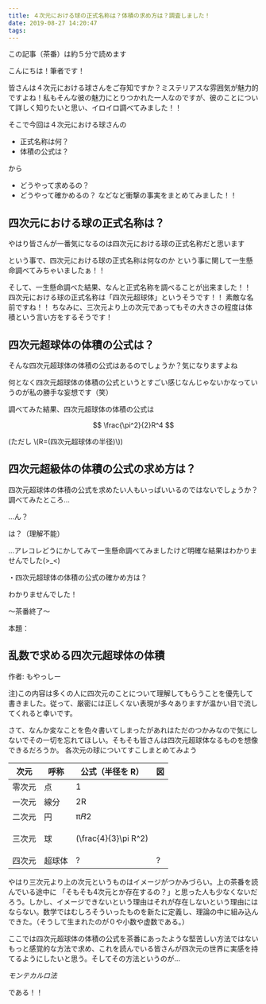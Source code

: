 ```yaml
---
title: ４次元における球の正式名称は？体積の求め方は？調査しました！
date: 2019-08-27 14:20:47
tags:
---
```


この記事（茶番）は約５分で読めます

こんにちは！筆者です！

皆さんは４次元における球さんをご存知ですか？ミステリアスな雰囲気が魅力的ですよね！私もそんな彼の魅力にとりつかれた一人なのですが、彼のことについて詳しく知りたいと思い、イロイロ調べてみました！！

そこで今回は４次元における球さんの

- 正式名称は何？
- 体積の公式は？

から

- どうやって求めるの？
- どうやって確かめるの？ などなど衝撃の事実をまとめてみました！！

## 四次元における球の正式名称は？

やはり皆さんが一番気になるのは四次元における球の正式名称だと思います

という事で、四次元における球の正式名称は何なのか という事に関して一生懸命調べてみちゃいましたぁ！！

そして、一生懸命調べた結果、なんと正式名称を調べることが出来ました！！ 四次元における球の正式名称は「四次元超球体」というそうです！！ 素敵な名前ですね！！ ちなみに、三次元より上の次元であってもその大きさの程度は体積という言い方をするそうです！

## 四次元超球体の体積の公式は？

そんな四次元超球体の体積の公式はあるのでしょうか？気になりますよね

何となく四次元超球体の体積の公式というとすごい感じなんじゃないかなっていうのが私の勝手な妄想です（笑）

調べてみた結果、四次元超球体の体積の公式は

$$
\frac{\pi^2}{2}R^4
$$

<p>(ただし \(R=(四次元超球体の半径)\))</p>

## 四次元超級体の体積の公式の求め方は？

四次元超球体の体積の公式を求めたい人もいっぱいいるのではないでしょうか？ 調べてみたところ…

…ん？

は？（理解不能）

…アレコレどうにかしてみて一生懸命調べてみましたけど明確な結果はわかりませんでした(>_<)

・四次元超球体の体積の公式の確かめ方は？

わかりませんでした！

～茶番終了～

本題：

## 乱数で求める四次元超球体の体積

作者: もやっしー

注)この内容は多くの人に四次元のことについて理解してもらうことを優先して書きました。従って、厳密には正しくない表現が多々ありますが温かい目で流してくれると幸いです。

さて、なんか変なことを色々書いてしまったがあれはただのつかみなので気にしないでその一切を忘れてほしい。そもそも皆さんは四次元超球体なるものを想像できるだろうか。 各次元の球についてすこしまとめてみよう

次元 | 呼称 | 公式（半径を R） | 図
-----|-----|-----------------|-------
零次元 | 点 | 1 | |
一次元 | 線分 | 2R | |
二次元 | 円 | π𝑅2 | |
三次元 | 球 | <p>\(\frac{4}{3}\pi R^2\)</p> | |
四次元 | 超球体 | ? | ? |

やはり三次元より上の次元というものはイメージがつかみづらい。上の茶番を読んでいる途中に
「そもそも4次元とか存在するの？」と思った人も少なくないだろう。しかし、イメージできないという理由はそれが存在しないという理由にはならない。数学ではむしろそういったものを新たに定義し、理論の中に組み込んできた。（そうして生まれたのが０や小数や虚数である。）

ここでは四次元超球体の体積の公式を茶番にあったような堅苦しい方法ではないもっと感覚的な方法で求め、これを読んでいる皆さんが四次元の世界に実感を持てるようにしたいと思う。そしてその方法というのが…

*モンテカルロ法*

である！！

